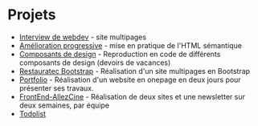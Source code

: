 # Projets

- [Interview de webdev](./interview-webdev) - site multipages
- [Amélioration progressive](progressive-enhancement) - mise en pratique de l'HTML sémantique
- [Composants de design](composants-de-design) - Reproduction en code de différents composants de design (devoirs de vacances)
- [Restauratec Bootstrap](../Parcours/03-Bootstrap/projet.md) - Réalisation d'un site multipages en Bootstrap
- [Portfolio](portfolio.md) - Réalisation d'un website en onepage en deux jours pour présenter ses travaux.
- [FrontEnd-AllezCine](./FrontEnd-AllezCine) - Réalisation de deux sites et une newsletter sur deux semaines, par équipe
- [Todolist](./Todolist)
